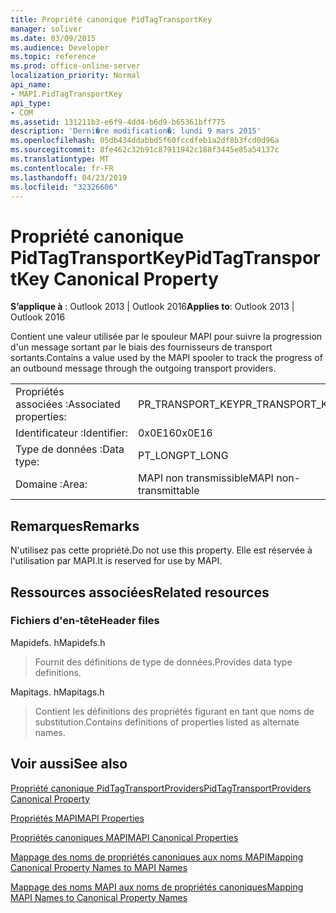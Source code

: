 ```yaml
---
title: Propriété canonique PidTagTransportKey
manager: soliver
ms.date: 03/09/2015
ms.audience: Developer
ms.topic: reference
ms.prod: office-online-server
localization_priority: Normal
api_name:
- MAPI.PidTagTransportKey
api_type:
- COM
ms.assetid: 131211b3-e6f9-4dd4-b6d9-b65361bff775
description: 'Derni�re modification�: lundi 9 mars 2015'
ms.openlocfilehash: 05db434ddabbd5f60fccdfeb1a2df8b3fcd0d96a
ms.sourcegitcommit: 8fe462c32b91c87911942c188f3445e85a54137c
ms.translationtype: MT
ms.contentlocale: fr-FR
ms.lasthandoff: 04/23/2019
ms.locfileid: "32326606"
---
```

# <a name="pidtagtransportkey-canonical-property"></a><span data-ttu-id="03538-103">Propriété canonique PidTagTransportKey</span><span class="sxs-lookup"><span data-stu-id="03538-103">PidTagTransportKey Canonical Property</span></span>

  
  
<span data-ttu-id="03538-104">**S’applique à** : Outlook 2013 | Outlook 2016</span><span class="sxs-lookup"><span data-stu-id="03538-104">**Applies to**: Outlook 2013 | Outlook 2016</span></span> 
  
<span data-ttu-id="03538-105">Contient une valeur utilisée par le spouleur MAPI pour suivre la progression d'un message sortant par le biais des fournisseurs de transport sortants.</span><span class="sxs-lookup"><span data-stu-id="03538-105">Contains a value used by the MAPI spooler to track the progress of an outbound message through the outgoing transport providers.</span></span>
  
|||
|:-----|:-----|
|<span data-ttu-id="03538-106">Propriétés associées :</span><span class="sxs-lookup"><span data-stu-id="03538-106">Associated properties:</span></span>  <br/> |<span data-ttu-id="03538-107">PR_TRANSPORT_KEY</span><span class="sxs-lookup"><span data-stu-id="03538-107">PR_TRANSPORT_KEY</span></span>  <br/> |
|<span data-ttu-id="03538-108">Identificateur :</span><span class="sxs-lookup"><span data-stu-id="03538-108">Identifier:</span></span>  <br/> |<span data-ttu-id="03538-109">0x0E16</span><span class="sxs-lookup"><span data-stu-id="03538-109">0x0E16</span></span>  <br/> |
|<span data-ttu-id="03538-110">Type de données :</span><span class="sxs-lookup"><span data-stu-id="03538-110">Data type:</span></span>  <br/> |<span data-ttu-id="03538-111">PT_LONG</span><span class="sxs-lookup"><span data-stu-id="03538-111">PT_LONG</span></span>  <br/> |
|<span data-ttu-id="03538-112">Domaine :</span><span class="sxs-lookup"><span data-stu-id="03538-112">Area:</span></span>  <br/> |<span data-ttu-id="03538-113">MAPI non transmissible</span><span class="sxs-lookup"><span data-stu-id="03538-113">MAPI non-transmittable</span></span>  <br/> |
   
## <a name="remarks"></a><span data-ttu-id="03538-114">Remarques</span><span class="sxs-lookup"><span data-stu-id="03538-114">Remarks</span></span>

<span data-ttu-id="03538-115">N'utilisez pas cette propriété.</span><span class="sxs-lookup"><span data-stu-id="03538-115">Do not use this property.</span></span> <span data-ttu-id="03538-116">Elle est réservée à l'utilisation par MAPI.</span><span class="sxs-lookup"><span data-stu-id="03538-116">It is reserved for use by MAPI.</span></span>
  
## <a name="related-resources"></a><span data-ttu-id="03538-117">Ressources associées</span><span class="sxs-lookup"><span data-stu-id="03538-117">Related resources</span></span>

### <a name="header-files"></a><span data-ttu-id="03538-118">Fichiers d'en-tête</span><span class="sxs-lookup"><span data-stu-id="03538-118">Header files</span></span>

<span data-ttu-id="03538-119">Mapidefs. h</span><span class="sxs-lookup"><span data-stu-id="03538-119">Mapidefs.h</span></span>
  
> <span data-ttu-id="03538-120">Fournit des définitions de type de données.</span><span class="sxs-lookup"><span data-stu-id="03538-120">Provides data type definitions.</span></span>
    
<span data-ttu-id="03538-121">Mapitags. h</span><span class="sxs-lookup"><span data-stu-id="03538-121">Mapitags.h</span></span>
  
> <span data-ttu-id="03538-122">Contient les définitions des propriétés figurant en tant que noms de substitution.</span><span class="sxs-lookup"><span data-stu-id="03538-122">Contains definitions of properties listed as alternate names.</span></span>
    
## <a name="see-also"></a><span data-ttu-id="03538-123">Voir aussi</span><span class="sxs-lookup"><span data-stu-id="03538-123">See also</span></span>



[<span data-ttu-id="03538-124">Propriété canonique PidTagTransportProviders</span><span class="sxs-lookup"><span data-stu-id="03538-124">PidTagTransportProviders Canonical Property</span></span>](pidtagtransportproviders-canonical-property.md)


[<span data-ttu-id="03538-125">Propriétés MAPI</span><span class="sxs-lookup"><span data-stu-id="03538-125">MAPI Properties</span></span>](mapi-properties.md)
  
[<span data-ttu-id="03538-126">Propriétés canoniques MAPI</span><span class="sxs-lookup"><span data-stu-id="03538-126">MAPI Canonical Properties</span></span>](mapi-canonical-properties.md)
  
[<span data-ttu-id="03538-127">Mappage des noms de propriétés canoniques aux noms MAPI</span><span class="sxs-lookup"><span data-stu-id="03538-127">Mapping Canonical Property Names to MAPI Names</span></span>](mapping-canonical-property-names-to-mapi-names.md)
  
[<span data-ttu-id="03538-128">Mappage des noms MAPI aux noms de propriétés canoniques</span><span class="sxs-lookup"><span data-stu-id="03538-128">Mapping MAPI Names to Canonical Property Names</span></span>](mapping-mapi-names-to-canonical-property-names.md)

